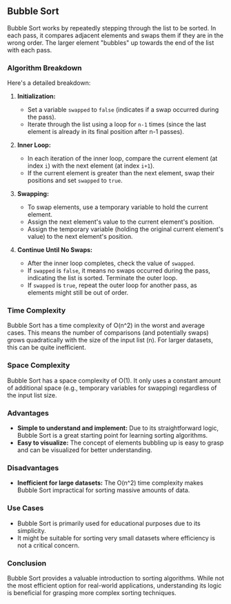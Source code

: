 ## Bubble Sort

Bubble Sort works by repeatedly stepping through the list to be sorted. 
In each pass, it compares adjacent elements and swaps them if they are in the wrong order. 
The larger element "bubbles" up towards the end of the list with each pass. 

### Algorithm Breakdown

Here's a detailed breakdown:

1. **Initialization:**  
    - Set a variable `swapped` to `false` (indicates if a swap occurred during the pass).
    - Iterate through the list using a loop for `n-1` times (since the last element is already in its final position after n-1 passes).

2. **Inner Loop:**
   - In each iteration of the inner loop, compare the current element (at index `i`) with the next element (at index `i+1`).
   - If the current element is greater than the next element, swap their positions and set `swapped` to `true`.

3. **Swapping:**
   - To swap elements, use a temporary variable to hold the current element.
   - Assign the next element's value to the current element's position.
   - Assign the temporary variable (holding the original current element's value) to the next element's position.

4. **Continue Until No Swaps:**
   - After the inner loop completes, check the value of `swapped`.
   - If `swapped` is `false`, it means no swaps occurred during the pass, indicating the list is sorted. Terminate the outer loop.
   - If `swapped` is `true`, repeat the outer loop for another pass, as elements might still be out of order.

### Time Complexity

Bubble Sort has a time complexity of O(n^2) in the worst and average cases. This means the number of comparisons (and potentially swaps) grows quadratically with the size of the input list (n). For larger datasets, this can be quite inefficient.

### Space Complexity

Bubble Sort has a space complexity of O(1). It only uses a constant amount of additional space (e.g., temporary variables for swapping) regardless of the input list size.

### Advantages

* **Simple to understand and implement:**  Due to its straightforward logic, Bubble Sort is a great starting point for learning sorting algorithms.
* **Easy to visualize:** The concept of elements bubbling up is easy to grasp and can be visualized for better understanding.

### Disadvantages

* **Inefficient for large datasets:** The O(n^2) time complexity makes Bubble Sort impractical for sorting massive amounts of data.

### Use Cases

* Bubble Sort is primarily used for educational purposes due to its simplicity.
* It might be suitable for sorting very small datasets where efficiency is not a critical concern.

### Conclusion

Bubble Sort provides a valuable introduction to sorting algorithms. While not the most efficient option for real-world applications, understanding its logic is beneficial for grasping more complex sorting techniques.
